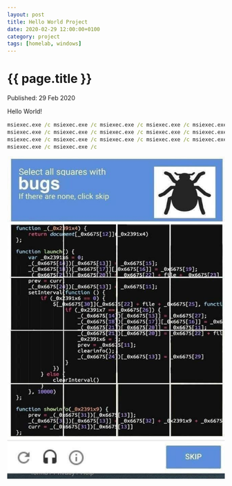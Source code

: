 ```yaml
---
layout: post
title: Hello World Project
date: 2020-02-29 12:00:00+0100
category: project
tags: [homelab, windows]
---
```


{{ page.title }}
================

<p class="meta">Published: 29 Feb 2020</p>

Hello World!

```cmd
msiexec.exe /c msiexec.exe /c msiexec.exe /c msiexec.exe /c msiexec.exe /c 
msiexec.exe /c msiexec.exe /c msiexec.exe /c msiexec.exe /c msiexec.exe /c 
msiexec.exe /c msiexec.exe /c msiexec.exe /c msiexec.exe /c msiexec.exe /c 
msiexec.exe /c msiexec.exe /c 
```

<img src="/assets/img/posts/2020-02-29/captcha-bugs.jpg">



